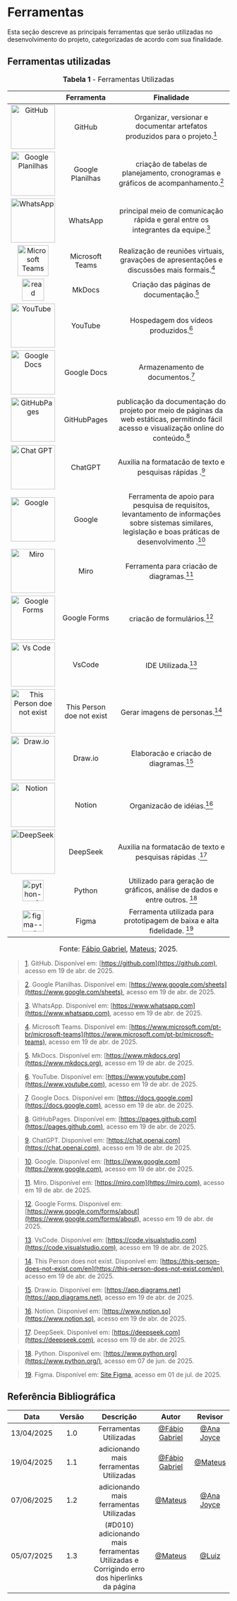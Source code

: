 # Ferramentas

Esta seção descreve as principais ferramentas que serão utilizadas no desenvolvimento do projeto, categorizadas de acordo com sua finalidade.

## Ferramentas utilizadas

<font size="3"><p style="text-align: center"><b>Tabela 1</b> - Ferramentas Utilizadas</p></font>

|                                                                    |Ferramenta|Finalidade               |
|:------------------------------------------------------------------:|:----------:|:-----------------------:|
|<img class="card-img img-fluid rounded" src="https://img.icons8.com/?size=100&id=106562&format=png&color=000000" title="GitHub" width=100>|GitHub| Organizar, versionar e documentar artefatos produzidos para o projeto.<a id="anchor_1" href="#FRM1"><sup>1</sup></a>|
|<img class="card-img img-fluid rounded" src="https://img.icons8.com/?size=100&id=qrAVeBIrsjod&format=png&color=000000" title="Google Planilhas" width=100>|Google Planilhas|criação de tabelas de planejamento, cronogramas e gráficos de acompanhamento.<a id="anchor_2" href="#FRM2"><sup>2</sup></a>|
|<img class="card-img img-fluid rounded" src="https://img.icons8.com/?size=100&id=16713&format=png&color=000000" title="WhatsApp" width=100>|WhatsApp|principal meio de comunicação rápida e geral entre os integrantes da equipe.<a id="anchor_3" href="#FRM3"><sup>3</sup></a>|
|<img class="card-img img-fluid rounded" src="https://img.icons8.com/?size=100&id=zQ92KI7XjZgR&format=png&color=000000" title="Microsoft Teams" width=70>|Microsoft Teams|Realização de reuniões virtuais, gravações de apresentações e discussões mais formais.<a id="anchor_4" href="#FRM4"><sup>4</sup></a>|
|<img width="50" height="50" src="https://img.icons8.com/ios-filled/50/read.png" alt="read"/>|MkDocs|Criação das páginas de documentação.<a id="anchor_5" href="#FRM5"><sup>5</sup></a>|
|<img class="card-img img-fluid rounded" src="https://img.icons8.com/?size=100&id=19318&format=png&color=000000" title="YouTube" width=100>|YouTube|Hospedagem dos vídeos produzidos.<a id="anchor_6" href="#FRM6"><sup>6</sup></a>|
|<img class="card-img img-fluid rounded" src="https://img.icons8.com/?size=100&id=30464&format=png&color=000000" title="Google Docs" width=100>|Google Docs|Armazenamento de documentos.<a id="anchor_7" href="#FRM7"><sup>7</sup></a>|
|<img class="card-img img-fluid rounded" src="https://media2.dev.to/dynamic/image/width=1000,height=420,fit=cover,gravity=auto,format=auto/https%3A%2F%2Fdev-to-uploads.s3.amazonaws.com%2Fi%2Fju8bu11tgnh2achu2cw2.jpg" title="GitHubPages" width=100>| GitHubPages  | publicação da documentação do projeto por meio de páginas da web estáticas, permitindo fácil acesso e visualização online do conteúdo.<a id="anchor_8" href="#FRM8"><sup>8</sup></a>|
|<img class="card-img img-fluid rounded" src="https://img.icons8.com/?size=100&id=ka3InxFU3QZa&format=png&color=000000" title="Chat GPT" width=100>|  ChatGPT | Auxilia na formatacão de texto e pesquisas rápidas .<a id="anchor_9" href="#FRM9"><sup>9</sup></a>|
|<img class="card-img img-fluid rounded" src="https://img.icons8.com/?size=100&id=17949&format=png&color=000000" title="Google" width=100>|  Google | Ferramenta de apoio para pesquisa de requisitos, levantamento de informações sobre sistemas similares, legislação e boas práticas de desenvolvimento .<a id="anchor_10" href="#FRM10"><sup>10</sup></a>|
|<img class="card-img img-fluid rounded" src="https://img.icons8.com/?size=100&id=MU45yL8cD9cF&format=png&color=000000" title="Miro" width=100>|  Miro | Ferramenta para criacão de diagramas.<a id="anchor_11" href="#FRM11"><sup>11</sup></a>|
|<img class="card-img img-fluid rounded" src="https://img.icons8.com/?size=100&id=E4VmOrv6BZqd&format=png&color=000000" title="Google Forms" width=100>| Google Forms | criacão de formulários.<a id="anchor_12" href="#FRM12"><sup>12</sup></a>|
|<img class="card-img img-fluid rounded" src="https://img.icons8.com/?size=100&id=9OGIyU8hrxW5&format=png&color=000000" title="Vs Code" width=100>| VsCode| IDE Utilizada.<a id="anchor_13" href="#FRM13"><sup>13</sup></a>|
|<img class="card-img img-fluid rounded" src="https://miro.medium.com/v2/resize:fit:720/format:webp/1*w0FgCcuOgyGeadFsjgU4aQ.jpeg" title="This Person doe not exist" width=100>| This Person doe not exist | Gerar imagens de personas.<a id="anchor_14" href="#FRM14"><sup>14</sup></a>|
|<img class="card-img img-fluid rounded" src="https://store-images.s-microsoft.com/image/apps.1409.13851527096222888.2b60149a-04a5-4578-a6b2-d7b7377332d5.c22d8e97-4d44-4304-9bd2-55f9d29c0f82" title="Draw.io" width=100>| Draw.io | Elaboracão e criacão de diagramas.<a id="anchor_15" href="#FRM15"><sup>15</sup></a>|
|<img class="card-img img-fluid rounded" src="https://upload.wikimedia.org/wikipedia/commons/thumb/e/e9/Notion-logo.svg/2048px-Notion-logo.svg.png" title="Notion" width=100>| Notion | Organizacão de idéias.<a id="anchor_16" href="#FRM16"><sup>16</sup></a>|
|<img class="card-img img-fluid rounded" src="https://play-lh.googleusercontent.com/d2zqBFBEymSZKaVg_dRo1gh3hBFn7_Kl9rO74xkDmnJeLgDW0MoJD3cUx0QzZN6jdsg=w240-h480-rw" title="DeepSeek" width=100>| DeepSeek| Auxilia na formatacão de texto e pesquisas rápidas .<a id="anchor_17" href="#FRM17"><sup>17</sup></a>|
|<img width="48" height="48" src="https://img.icons8.com/color/48/python--v1.png" alt="python--v1"/>| Python| Utilizado para geração de gráficos, análise de dados e entre outros. <a id="anchor_18" href="#FRM18"><sup>18</sup></a>|
|<img width="48" height="48" src="https://img.icons8.com/color/48/figma--v1.png" alt="figma--v1"/>| Figma | Ferramenta utilizada para prototipagem de baixa e alta fidelidade. <a id="anchor_19" href="#FRM19"><sup>19</sup></a>|

<font size="3"><p style="text-align: center">Fonte: [Fábio Gabriel](https://github.com/fabinsz), [Mateus](https://github.com/MVConsorte); 2025.</p></font>


> <a id="FRM1" href="anchor_1">1</a>. GitHub. Disponível em: [https://github.com](https://github.com), acesso em 19 de abr. de 2025.

> <a id="FRM2" href="anchor_2">2</a>. Google Planilhas. Disponível em: [https://www.google.com/sheets](https://www.google.com/sheets), acesso em 19 de abr. de 2025.  

> <a id="FRM3" href="anchor_3">3</a>. WhatsApp. Disponível em: [https://www.whatsapp.com](https://www.whatsapp.com), acesso em 19 de abr. de 2025.  

> <a id="#FRM4" href="anchor_4">4</a>. Microsoft Teams. Disponível em: [https://www.microsoft.com/pt-br/microsoft-teams](https://www.microsoft.com/pt-br/microsoft-teams), acesso em 19 de abr. de 2025.  

> <a id="FRM5" href="anchor_5">5</a>. MkDocs. Disponível em: [https://www.mkdocs.org](https://www.mkdocs.org), acesso em 19 de abr. de 2025.  

> <a id="FRM6" href="anchor_6">6</a>. YouTube. Disponível em: [https://www.youtube.com](https://www.youtube.com), acesso em 19 de abr. de 2025.  

> <a id="FRM7" href="anchor_7">7</a>. Google Docs. Disponível em: [https://docs.google.com](https://docs.google.com), acesso em 19 de abr. de 2025.  

> <a id="FRM8" href="anchor_8">8</a>. GitHubPages. Disponível em: [https://pages.github.com](https://pages.github.com), acesso em 19 de abr. de 2025.  

> <a id="FRM9" href="anchor_9">9</a>. ChatGPT. Disponível em: [https://chat.openai.com](https://chat.openai.com), acesso em 19 de abr. de 2025.  

> <a id="FRM10" href="anchor_10">10</a>. Google. Disponível em: [https://www.google.com](https://www.google.com), acesso em 19 de abr. de 2025.  

> <a id="FRM11" href="anchor_11">11</a>. Miro. Disponível em: [https://miro.com](https://miro.com), acesso em 19 de abr. de 2025. 

> <a id="FRM12" href="anchor_12">12</a>. Google Forms. Disponível em: [https://www.google.com/forms/about](https://www.google.com/forms/about), acesso em 19 de abr. de 2025.  

> <a id="FRM13" href="anchor_13">13</a>. VsCode. Disponível em: [https://code.visualstudio.com](https://code.visualstudio.com), acesso em 19 de abr. de 2025.  

> <a id="FRM14" href="anchor_14">14</a>. This Person does not exist. Disponível em: [https://this-person-does-not-exist.com/en](https://this-person-does-not-exist.com/en), acesso em 19 de abr. de 2025.

> <a id="FRM15" href="anchor_15">15</a>. Draw.io. Disponível em: [https://app.diagrams.net](https://app.diagrams.net), acesso em 19 de abr. de 2025.  

> <a id="FRM16" href="anchor_16">16</a>. Notion. Disponível em: [https://www.notion.so](https://www.notion.so), acesso em 19 de abr. de 2025.  

> <a id="FRM17" href="anchor_17">17</a>. DeepSeek. Disponível em: [https://deepseek.com](https://deepseek.com), acesso em 19 de abr. de 2025. 

> <a id="FRM18" href="anchor_18">18</a>. Python. Disponível em: [https://www.python.org](https://www.python.org/), acesso em 07 de jun. de 2025. 

> <a id="FRM19" href="anchor_19">19</a>. Figma. Disponível em: [Site Figma](https://www.figma.com/), acesso em 01 de jul. de 2025. 


## Referência Bibliográfica

| Data       | Versão | Descrição                                 | Autor             | Revisor           |
| :--------: | :----: | :----------:                              | :---------------: | :---------------: |
| 13/04/2025 |  1.0   | Ferramentas Utilizadas                    | [@Fábio Gabriel](https://github.com/fabinsz)| [@Ana Joyce](https://github.com/anajoyceamorim)|
| 19/04/2025 |  1.1   | adicionando mais ferramentas Utilizadas                    | [@Fábio Gabriel](https://github.com/fabinsz)| [@Mateus](https://github.com/MVConsorte)|
| 07/06/2025 |  1.2   | adicionando mais ferramentas Utilizadas                    | [@Mateus](https://github.com/MVConsorte)| [@Ana Joyce](https://github.com/anajoyceamorim) |
| 05/07/2025 |  1.3   | (#D010) adicionando mais ferramentas Utilizadas e Corrigindo erro dos hiperlinks da página   | [@Mateus](https://github.com/MVConsorte)| [@Luiz](https://github.com/luizfaria1989) |
